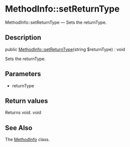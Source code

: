MethodInfo::setReturnType
================

MethodInfo::setReturnType — Sets the returnType.

Description
---------------


public [MethodInfo::setReturnType](https://github.com/lingtalfi/DocTools/blob/master/doc/api/DocTools/Info/MethodInfo/setReturnType.md)(string $returnType) : void




Sets the returnType.




Parameters
--------------

- returnType
    

Return values
----------------

Returns void.
void








See Also
-----------

The [MethodInfo](https://github.com/lingtalfi/DocTools/blob/master/doc/api/DocTools/Info/MethodInfo.md) class.
